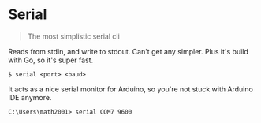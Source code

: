 # Serial

> The most simplistic serial cli

Reads from stdin, and write to stdout. Can't get any simpler. Plus it's build
with Go, so it's super fast.

```
$ serial <port> <baud>
```

It acts as a nice serial monitor for Arduino, so you're not stuck with Arduino
IDE anymore.

```
C:\Users\math2001> serial COM7 9600
```